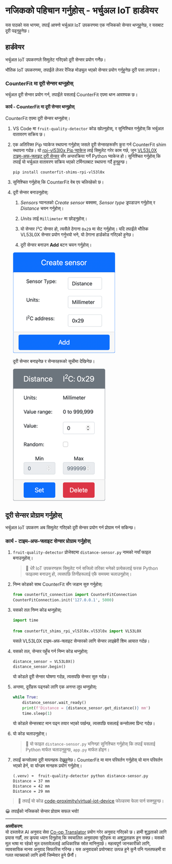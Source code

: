 <!--
CO_OP_TRANSLATOR_METADATA:
{
  "original_hash": "7e9f05bdc50a40fd924b1d66934471bf",
  "translation_date": "2025-08-27T10:54:30+00:00",
  "source_file": "4-manufacturing/lessons/4-trigger-fruit-detector/virtual-device-proximity.md",
  "language_code": "ne"
}
-->
# नजिकको पहिचान गर्नुहोस् - भर्चुअल IoT हार्डवेयर

यस पाठको यस भागमा, तपाईं आफ्नो भर्चुअल IoT उपकरणमा एक नजिकको सेन्सर थप्नुहुनेछ, र यसबाट दूरी पढ्नुहुनेछ।

## हार्डवेयर

भर्चुअल IoT उपकरणले सिमुलेट गरिएको दूरी सेन्सर प्रयोग गर्नेछ।

भौतिक IoT उपकरणमा, तपाईंले लेजर रेंजिङ मोड्युल भएको सेन्सर प्रयोग गर्नुहुनेछ दूरी पत्ता लगाउन।

### CounterFit मा दूरी सेन्सर थप्नुहोस्

भर्चुअल दूरी सेन्सर प्रयोग गर्न, तपाईंले यसलाई CounterFit एपमा थप्न आवश्यक छ।

#### कार्य - CounterFit मा दूरी सेन्सर थप्नुहोस्

CounterFit एपमा दूरी सेन्सर थप्नुहोस्।

1. VS Code मा `fruit-quality-detector` कोड खोल्नुहोस्, र सुनिश्चित गर्नुहोस् कि भर्चुअल वातावरण सक्रिय छ।

1. एक अतिरिक्त Pip प्याकेज स्थापना गर्नुहोस् जसले दूरी सेन्सरहरूसँग कुरा गर्न CounterFit shim स्थापना गर्दछ। यो [rpi-vl53l0x Pip प्याकेज](https://pypi.org/project/rpi-vl53l0x/) लाई सिमुलेट गरेर काम गर्छ, जुन [VL53L0X टाइम-अफ-फ्लाइट दूरी सेन्सर](https://wiki.seeedstudio.com/Grove-Time_of_Flight_Distance_Sensor-VL53L0X/) सँग अन्तरक्रिया गर्ने Python प्याकेज हो। सुनिश्चित गर्नुहोस् कि तपाईं यो भर्चुअल वातावरण सक्रिय भएको टर्मिनलबाट स्थापना गर्दै हुनुहुन्छ।

    ```sh
    pip install counterfit-shims-rpi-vl53l0x
    ```

1. सुनिश्चित गर्नुहोस् कि CounterFit वेब एप चलिरहेको छ।

1. दूरी सेन्सर बनाउनुहोस्:

    1. *Sensors* प्यानलको *Create sensor* बक्समा, *Sensor type* ड्रपडाउन गर्नुहोस् र *Distance* चयन गर्नुहोस्।

    1. *Units* लाई `Millimeter` मा छोड्नुहोस्।

    1. यो सेन्सर I²C सेन्सर हो, त्यसैले ठेगाना `0x29` मा सेट गर्नुहोस्। यदि तपाईंले भौतिक VL53L0X सेन्सर प्रयोग गर्नुभयो भने, यो ठेगाना हार्डकोड गरिएको हुनेछ।

    1. दूरी सेन्सर बनाउन **Add** बटन चयन गर्नुहोस्।

    ![दूरी सेन्सर सेटिङहरू](../../../../../translated_images/counterfit-create-distance-sensor.967c9fb98f27888d95920c9784d004c972490eb71f70397fe13bd70a79a879a3.ne.png)

    दूरी सेन्सर बनाइनेछ र सेन्सरहरूको सूचीमा देखिनेछ।

    ![दूरी सेन्सर बनाइएको](../../../../../translated_images/counterfit-distance-sensor.079eefeeea0b68afc36431ce8fcbe2f09a7e4916ed1cd5cb30e696db53bc18fa.ne.png)

## दूरी सेन्सर प्रोग्राम गर्नुहोस्

भर्चुअल IoT उपकरण अब सिमुलेट गरिएको दूरी सेन्सर प्रयोग गर्न प्रोग्राम गर्न सकिन्छ।

### कार्य - टाइम-अफ-फ्लाइट सेन्सर प्रोग्राम गर्नुहोस्

1. `fruit-quality-detector` प्रोजेक्टमा `distance-sensor.py` नामको नयाँ फाइल बनाउनुहोस्।

    > 💁 धेरै IoT उपकरणहरू सिमुलेट गर्न सजिलो तरिका भनेको प्रत्येकलाई फरक Python फाइलमा बनाउनु हो, त्यसपछि तिनीहरूलाई एकै समयमा चलाउनुहोस्।

1. निम्न कोडको साथ CounterFit सँग जडान सुरु गर्नुहोस्:

    ```python
    from counterfit_connection import CounterFitConnection
    CounterFitConnection.init('127.0.0.1', 5000)
    ```

1. यसको तल निम्न कोड थप्नुहोस्:

    ```python
    import time
    
    from counterfit_shims_rpi_vl53l0x.vl53l0x import VL53L0X
    ```

    यसले VL53L0X टाइम-अफ-फ्लाइट सेन्सरको लागि सेन्सर लाइब्रेरी शिम आयात गर्दछ।

1. यसको तल, सेन्सर पहुँच गर्न निम्न कोड थप्नुहोस्:

    ```python
    distance_sensor = VL53L0X()
    distance_sensor.begin()
    ```

    यो कोडले दूरी सेन्सर घोषणा गर्दछ, त्यसपछि सेन्सर सुरु गर्दछ।

1. अन्तमा, दूरीहरू पढ्नको लागि एक अनन्त लूप थप्नुहोस्:

    ```python
    while True:
        distance_sensor.wait_ready()
        print(f'Distance = {distance_sensor.get_distance()} mm')
        time.sleep(1)
    ```

    यो कोडले सेन्सरबाट मान पढ्न तयार भएको पर्खन्छ, त्यसपछि यसलाई कन्सोलमा प्रिन्ट गर्दछ।

1. यो कोड चलाउनुहोस्।

    > 💁 यो फाइल `distance-sensor.py` भनिन्छ! सुनिश्चित गर्नुहोस् कि तपाईं यसलाई Python मार्फत चलाउनुहुन्छ, `app.py` मार्फत होइन।

1. तपाईं कन्सोलमा दूरी मापनहरू देख्नुहुनेछ। CounterFit मा मान परिवर्तन गर्नुहोस् यो मान परिवर्तन भएको हेर्न, वा र्यान्डम मानहरू प्रयोग गर्नुहोस्।

    ```output
    (.venv) ➜  fruit-quality-detector python distance-sensor.py 
    Distance = 37 mm
    Distance = 42 mm
    Distance = 29 mm
    ```

> 💁 तपाईं यो कोड [code-proximity/virtual-iot-device](../../../../../4-manufacturing/lessons/4-trigger-fruit-detector/code-proximity/virtual-iot-device) फोल्डरमा फेला पार्न सक्नुहुन्छ।

😀 तपाईंको नजिकको सेन्सर प्रोग्राम सफल भयो!

---

**अस्वीकरण**:  
यो दस्तावेज़ AI अनुवाद सेवा [Co-op Translator](https://github.com/Azure/co-op-translator) प्रयोग गरेर अनुवाद गरिएको छ। हामी शुद्धताको लागि प्रयास गर्छौं, तर कृपया ध्यान दिनुहोस् कि स्वचालित अनुवादमा त्रुटिहरू वा अशुद्धताहरू हुन सक्छ। यसको मूल भाषा मा रहेको मूल दस्तावेज़लाई आधिकारिक स्रोत मानिनुपर्छ। महत्वपूर्ण जानकारीको लागि, व्यावसायिक मानव अनुवाद सिफारिस गरिन्छ। यस अनुवादको प्रयोगबाट उत्पन्न हुने कुनै पनि गलतफहमी वा गलत व्याख्याको लागि हामी जिम्मेवार हुने छैनौं।